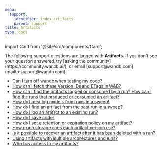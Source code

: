 ```yaml
---
menu:
  support:
    identifier: index_artifacts
    parent: support
title: Artifacts
type: docs
---
```


import Card from '@site/src/components/Card';

<Card className="card-support-index">
  <p>The following support questions are tagged with <b>Artifacts</b>. If you don't see 
your question answered, try [asking the community](https://community.wandb.ai/), 
or email [support@wandb.com](mailto:support@wandb.com).</p>
</Card>

- [Can I turn off wandb when testing my code?](testing_code_turn_off.md)
- [How can I fetch these Version IDs and ETags in W&B?](fetch_version_ids_etags_wb.md)
- [How can I find the artifacts logged or consumed by a run? How can I find the runs that produced or consumed an artifact?](find_artifacts_logged_consumed_run_find.md)
- [How do I best log models from runs in a sweep?](best_log_models_runs_sweep.md)
- [How do I find an artifact from the best run in a sweep?](find_artifact_best_run_sweep.md)
- [How do I log an artifact to an existing run?](log_artifact_existing_run.md)
- [How do I save code?‌](save_code‌.md)
- [How do I set a retention or expiration policy on my artifact?](retention_expiration_policy_artifact.md)
- [How much storage does each artifact version use?](artifact_storage_version.md)
- [Is it possible to recover an artifact after it has been deleted with a run?](recover_artifact_after_deleted.md)
- [Using artifacts with multiple architectures and runs?](artifacts_multiple_architectures_runs.md)
- [Who has access to my artifacts?](access_artifacts.md)